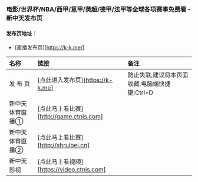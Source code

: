 ### 电影/世界杯/NBA/西甲/意甲/英超/德甲/法甲等全球各项赛事免费看 - 新中天发布页

#### 发布页地址：

- [直播发布页][https://k-k.me/]

| 名称       | 链接                                 | 备注                                                     |
| :--------- | :----------------------------------- | :------------------------------------------------------- |
| 发 布 页   | [点此进入发布页][https://k-k.me]     | 防止失联,建议将本页面收藏,电脑端快捷键:Ctrl+D            |
| 新中天体育直播① | [点此马上看比赛][http://game.ctnis.com]    ||
| 新中天体育直播② | [点此马上看比赛][http://shruibei.cn] ||
| 新中天影视 | [点此马上看视频][https://video.ctnis.com] ||